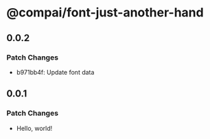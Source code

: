 # @compai/font-just-another-hand

## 0.0.2

### Patch Changes

- b971bb4f: Update font data

## 0.0.1

### Patch Changes

- Hello, world!
